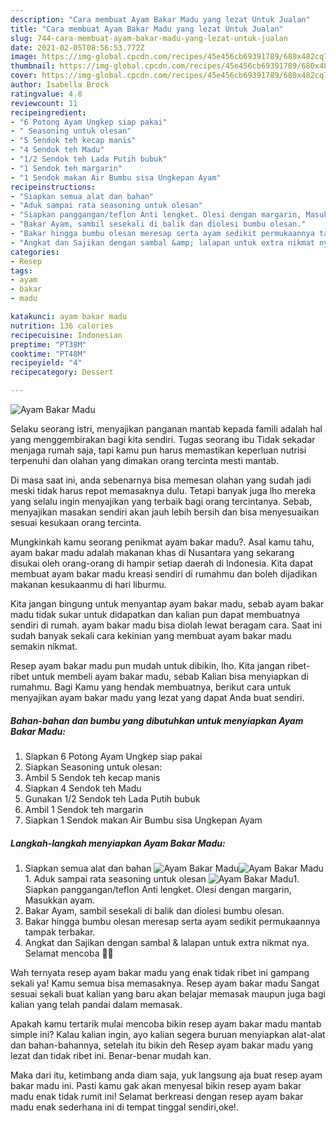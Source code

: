 ```yaml
---
description: "Cara membuat Ayam Bakar Madu yang lezat Untuk Jualan"
title: "Cara membuat Ayam Bakar Madu yang lezat Untuk Jualan"
slug: 744-cara-membuat-ayam-bakar-madu-yang-lezat-untuk-jualan
date: 2021-02-05T08:56:53.772Z
image: https://img-global.cpcdn.com/recipes/45e456cb69391789/680x482cq70/ayam-bakar-madu-foto-resep-utama.jpg
thumbnail: https://img-global.cpcdn.com/recipes/45e456cb69391789/680x482cq70/ayam-bakar-madu-foto-resep-utama.jpg
cover: https://img-global.cpcdn.com/recipes/45e456cb69391789/680x482cq70/ayam-bakar-madu-foto-resep-utama.jpg
author: Isabella Brock
ratingvalue: 4.8
reviewcount: 11
recipeingredient:
- "6 Potong Ayam Ungkep siap pakai"
- " Seasoning untuk olesan"
- "5 Sendok teh kecap manis"
- "4 Sendok teh Madu"
- "1/2 Sendok teh Lada Putih bubuk"
- "1 Sendok teh margarin"
- "1 Sendok makan Air Bumbu sisa Ungkepan Ayam"
recipeinstructions:
- "Siapkan semua alat dan bahan"
- "Aduk sampai rata seasoning untuk olesan"
- "Siapkan panggangan/teflon Anti lengket. Olesi dengan margarin, Masukkan ayam."
- "Bakar Ayam, sambil sesekali di balik dan diolesi bumbu olesan."
- "Bakar hingga bumbu olesan meresap serta ayam sedikit permukaannya tampak terbakar."
- "Angkat dan Sajikan dengan sambal &amp; lalapan untuk extra nikmat nya. Selamat mencoba 🤗😘"
categories:
- Resep
tags:
- ayam
- bakar
- madu

katakunci: ayam bakar madu 
nutrition: 136 calories
recipecuisine: Indonesian
preptime: "PT38M"
cooktime: "PT48M"
recipeyield: "4"
recipecategory: Dessert

---
```



![Ayam Bakar Madu](https://img-global.cpcdn.com/recipes/45e456cb69391789/680x482cq70/ayam-bakar-madu-foto-resep-utama.jpg)

Selaku seorang istri, menyajikan panganan mantab kepada famili adalah hal yang menggembirakan bagi kita sendiri. Tugas seorang ibu Tidak sekadar menjaga rumah saja, tapi kamu pun harus memastikan keperluan nutrisi terpenuhi dan olahan yang dimakan orang tercinta mesti mantab.

Di masa  saat ini, anda sebenarnya bisa memesan olahan yang sudah jadi meski tidak harus repot memasaknya dulu. Tetapi banyak juga lho mereka yang selalu ingin menyajikan yang terbaik bagi orang tercintanya. Sebab, menyajikan masakan sendiri akan jauh lebih bersih dan bisa menyesuaikan sesuai kesukaan orang tercinta. 



Mungkinkah kamu seorang penikmat ayam bakar madu?. Asal kamu tahu, ayam bakar madu adalah makanan khas di Nusantara yang sekarang disukai oleh orang-orang di hampir setiap daerah di Indonesia. Kita dapat membuat ayam bakar madu kreasi sendiri di rumahmu dan boleh dijadikan makanan kesukaanmu di hari liburmu.

Kita jangan bingung untuk menyantap ayam bakar madu, sebab ayam bakar madu tidak sukar untuk didapatkan dan kalian pun dapat membuatnya sendiri di rumah. ayam bakar madu bisa diolah lewat beragam cara. Saat ini sudah banyak sekali cara kekinian yang membuat ayam bakar madu semakin nikmat.

Resep ayam bakar madu pun mudah untuk dibikin, lho. Kita jangan ribet-ribet untuk membeli ayam bakar madu, sebab Kalian bisa menyiapkan di rumahmu. Bagi Kamu yang hendak membuatnya, berikut cara untuk menyajikan ayam bakar madu yang lezat yang dapat Anda buat sendiri.

<!--inarticleads1-->

##### Bahan-bahan dan bumbu yang dibutuhkan untuk menyiapkan Ayam Bakar Madu:

1. Siapkan 6 Potong Ayam Ungkep siap pakai
1. Siapkan  Seasoning untuk olesan:
1. Ambil 5 Sendok teh kecap manis
1. Siapkan 4 Sendok teh Madu
1. Gunakan 1/2 Sendok teh Lada Putih bubuk
1. Ambil 1 Sendok teh margarin
1. Siapkan 1 Sendok makan Air Bumbu sisa Ungkepan Ayam




<!--inarticleads2-->

##### Langkah-langkah menyiapkan Ayam Bakar Madu:

1. Siapkan semua alat dan bahan
<img src="https://img-global.cpcdn.com/steps/11577e29635e36ed/160x128cq70/ayam-bakar-madu-langkah-memasak-1-foto.jpg" alt="Ayam Bakar Madu"><img src="https://img-global.cpcdn.com/steps/b50ece82f5a5b597/160x128cq70/ayam-bakar-madu-langkah-memasak-1-foto.jpg" alt="Ayam Bakar Madu">1. Aduk sampai rata seasoning untuk olesan
<img src="https://img-global.cpcdn.com/steps/1a24815a89e2e352/160x128cq70/ayam-bakar-madu-langkah-memasak-2-foto.jpg" alt="Ayam Bakar Madu">1. Siapkan panggangan/teflon Anti lengket. Olesi dengan margarin, Masukkan ayam.
1. Bakar Ayam, sambil sesekali di balik dan diolesi bumbu olesan.
1. Bakar hingga bumbu olesan meresap serta ayam sedikit permukaannya tampak terbakar.
1. Angkat dan Sajikan dengan sambal &amp; lalapan untuk extra nikmat nya. Selamat mencoba 🤗😘




Wah ternyata resep ayam bakar madu yang enak tidak ribet ini gampang sekali ya! Kamu semua bisa memasaknya. Resep ayam bakar madu Sangat sesuai sekali buat kalian yang baru akan belajar memasak maupun juga bagi kalian yang telah pandai dalam memasak.

Apakah kamu tertarik mulai mencoba bikin resep ayam bakar madu mantab simple ini? Kalau kalian ingin, ayo kalian segera buruan menyiapkan alat-alat dan bahan-bahannya, setelah itu bikin deh Resep ayam bakar madu yang lezat dan tidak ribet ini. Benar-benar mudah kan. 

Maka dari itu, ketimbang anda diam saja, yuk langsung aja buat resep ayam bakar madu ini. Pasti kamu gak akan menyesal bikin resep ayam bakar madu enak tidak rumit ini! Selamat berkreasi dengan resep ayam bakar madu enak sederhana ini di tempat tinggal sendiri,oke!.

